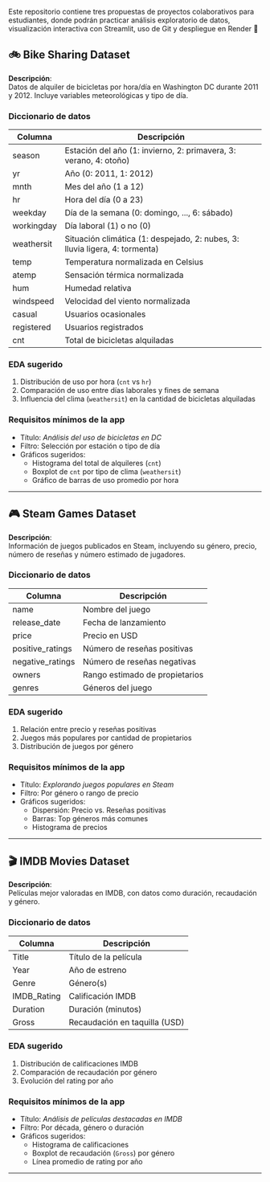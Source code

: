 
Este repositorio contiene tres propuestas de proyectos colaborativos para estudiantes, donde podrán practicar análisis exploratorio de datos, visualización interactiva con Streamlit, uso de Git y despliegue en Render 🚀



## 🚲 Bike Sharing Dataset

**Descripción**:  
Datos de alquiler de bicicletas por hora/día en Washington DC durante 2011 y 2012. Incluye variables meteorológicas y tipo de día.

### Diccionario de datos

| Columna       | Descripción                                                                 |
|---------------|------------------------------------------------------------------------------|
| season        | Estación del año (1: invierno, 2: primavera, 3: verano, 4: otoño)            |
| yr            | Año (0: 2011, 1: 2012)                                                       |
| mnth          | Mes del año (1 a 12)                                                         |
| hr            | Hora del día (0 a 23)                                                        |
| weekday       | Día de la semana (0: domingo, ..., 6: sábado)                                |
| workingday    | Día laboral (1) o no (0)                                                     |
| weathersit    | Situación climática (1: despejado, 2: nubes, 3: lluvia ligera, 4: tormenta)  |
| temp          | Temperatura normalizada en Celsius                                           |
| atemp         | Sensación térmica normalizada                                                |
| hum           | Humedad relativa                                                             |
| windspeed     | Velocidad del viento normalizada                                             |
| casual        | Usuarios ocasionales                                                         |
| registered    | Usuarios registrados                                                         |
| cnt           | Total de bicicletas alquiladas                                               |

### EDA sugerido

1. Distribución de uso por hora (`cnt` vs `hr`)
2. Comparación de uso entre días laborales y fines de semana
3. Influencia del clima (`weathersit`) en la cantidad de bicicletas alquiladas

### Requisitos mínimos de la app

* Título: *Análisis del uso de bicicletas en DC*
* Filtro: Selección por estación o tipo de día
* Gráficos sugeridos:
  - Histograma del total de alquileres (`cnt`)
  - Boxplot de `cnt` por tipo de clima (`weathersit`)
  - Gráfico de barras de uso promedio por hora

---

## 🎮 Steam Games Dataset

**Descripción**:  
Información de juegos publicados en Steam, incluyendo su género, precio, número de reseñas y número estimado de jugadores.

### Diccionario de datos

| Columna           | Descripción                                 |
|-------------------|----------------------------------------------|
| name              | Nombre del juego                             |
| release_date      | Fecha de lanzamiento                         |
| price             | Precio en USD                                |
| positive_ratings  | Número de reseñas positivas                  |
| negative_ratings  | Número de reseñas negativas                  |
| owners            | Rango estimado de propietarios               |
| genres            | Géneros del juego                            |

### EDA sugerido

1. Relación entre precio y reseñas positivas
2. Juegos más populares por cantidad de propietarios
3. Distribución de juegos por género

### Requisitos mínimos de la app

* Título: *Explorando juegos populares en Steam*
* Filtro: Por género o rango de precio
* Gráficos sugeridos:
  - Dispersión: Precio vs. Reseñas positivas
  - Barras: Top géneros más comunes
  - Histograma de precios

---

## 🎬 IMDB Movies Dataset

**Descripción**:  
Películas mejor valoradas en IMDB, con datos como duración, recaudación y género.

### Diccionario de datos

| Columna       | Descripción                   |
|---------------|-------------------------------|
| Title         | Título de la película         |
| Year          | Año de estreno                |
| Genre         | Género(s)                     |
| IMDB_Rating   | Calificación IMDB             |
| Duration      | Duración (minutos)            |
| Gross         | Recaudación en taquilla (USD) |

### EDA sugerido

1. Distribución de calificaciones IMDB
2. Comparación de recaudación por género
3. Evolución del rating por año

### Requisitos mínimos de la app

* Título: *Análisis de películas destacadas en IMDB*
* Filtro: Por década, género o duración
* Gráficos sugeridos:
  - Histograma de calificaciones
  - Boxplot de recaudación (`Gross`) por género
  - Línea promedio de rating por año

---
